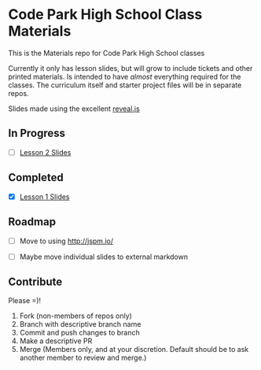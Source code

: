 # Code Park High School Class Materials

This is the Materials repo for Code Park High School classes

Currently it only has lesson slides, but will grow to include tickets and other printed materials.  Is intended to have *almost* everything required for the classes. The curriculum itself and starter project files will be in separate repos.

Slides made using the excellent [reveal.js](https://github.com/hakimel/reveal.js)


## In Progress

- [ ] [Lesson 2 Slides](http://codeparkhouston.com/materials/lesson-2/slides/)


## Completed

- [x] [Lesson 1 Slides](http://codeparkhouston.com/materials/lesson-1/slides/)

## Roadmap

- [ ] Move to using http://jspm.io/
- [ ] Maybe move individual slides to external markdown


## Contribute

Please =)!

1. Fork (non-members of repos only)
1. Branch with descriptive branch name
1. Commit and push changes to branch
1. Make a descriptive PR
1. Merge (Members only, and at your discretion.  Default should be to ask another member to review and merge.)
